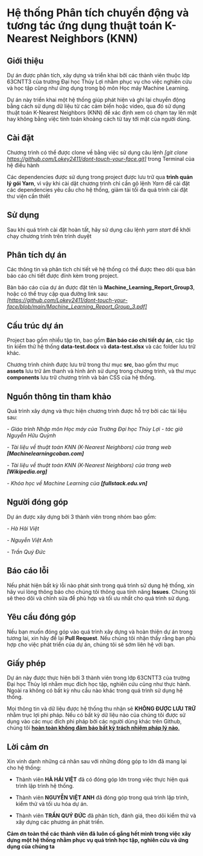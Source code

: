 # Hệ thống Phân tích chuyển động và tương tác ứng dụng thuật toán K-Nearest Neighbors (KNN)

## Giới thiệu

Dự án được phân tích, xây dựng và triển khai bởi các thành viên thuộc lớp 63CNTT3 của trường Đại học Thủy Lợi nhằm phục vụ cho việc nghiên cứu và học tập cũng như ứng dụng trong bộ môn Học máy Machine Learning.

Dự án này triển khai một hệ thống giúp phát hiện và ghi lại chuyển động bằng cách sử dụng dữ liệu từ các cảm biến hoặc video, qua đó sử dụng thuật toán K-Nearest Neighbors (KNN) để xác định xem có chạm tay lên mặt hay không bằng việc tính toán khoảng cách từ tay tới mặt của người dùng.

## Cài đặt

Chương trình có thể được clone về bằng việc sử dụng câu lệnh *[git clone https://github.com/Lokey2411/dont-touch-your-face.git]* trong Terminal của hệ điều hành

Các dependencies được sử dụng trong project được lưu trữ qua **trình quản lý gói Yarn**, vì vậy khi cài dặt chương trình chỉ cần gõ lệnh *Yarn* để cài đặt các dependencies yêu cầu cho hệ thống, giảm tải tối đa quá trình cài đặt thư viện cần thiết

## Sử dụng

Sau khi quá trình cài đặt hoàn tất, hãy sử dụng câu lệnh *yarn start* để khởi chạy chương trình trên trình duyệt

## Phân tích dự án

Các thông tin và phân tích chi tiết vê hệ thống có thể được theo dõi qua bản báo cáo chi tiết được đính kèm trong project. 

Bản báo cáo của dự án được đặt tên là **Machine_Learning_Report_Group3**, hoặc có thể truy cập qua đường link sau: *[https://github.com/Lokey2411/dont-touch-your-face/blob/main/Machine_Learning_Report_Group_3.pdf]*

## Cấu trúc dự án

Project bao gồm nhiều tập tin, bao gồm **Bản báo cáo chi tiết dự án**, các tập tin kiểm thử hệ thống **data-test.docx** và **data-test.xlsx** và các folder lưu trữ khác.

Chương trình chính được lưu trữ trong thư mục **src**, bao gồm thư mục **assets** lưu trữ âm thanh và hình ảnh sử dụng trong chương trình, và thư mục **components** lưu trữ chương trình và bản CSS của hệ thống.

## Nguồn thông tin tham khảo

Quá trình xây dựng và thực hiện chương trình được hỗ trợ bởi các tài liệu sau:

*- Giáo trình Nhập môn Học máy của Trường Đại học Thủy Lợi - tác giả Nguyễn Hữu Quỳnh*

*- Tài liệu về thuật toán KNN (K-Nearest Neighbors) của trang web **[Machinelearningcoban.com]***

*- Tài liệu về thuật toán KNN (K-Nearest Neighbors) của trang web **[Wikipedia.org]***

*- Khóa học về Machine Learning của **[fullstack.edu.vn]***

## Người đóng góp

Dự án được xây dựng bởi 3 thành viên trong nhóm bao gồm: 

*- Hà Hải Việt*

*- Nguyễn Việt Anh*

*- Trần Quý Đức*

## Báo cáo lỗi

Nếu phát hiện bất kỳ lỗi nào phát sinh trong quá trình sử dụng hệ thống, xin hãy vui lòng thông báo cho chúng tôi thông qua tính năng **Issues**. Chúng tôi sẽ theo dõi và chỉnh sửa để phù hợp và tối ưu nhất cho quá trình sử dụng.

## Yêu cầu đóng góp

Nếu bạn muốn đóng góp vào quá trình xây dựng và hoàn thiện dự án trong tương lai, xin hãy để lại **Pull Request**. Nếu chúng tôi nhận thấy rằng bạn phù hợp cho việc phát triển của dự án, chúng tôi sẽ sớm liên hệ với bạn.

## Giấy phép

Dự án này được thực hiện bởi 3 thành viên trong lớp 63CNTT3 của trường Đại học Thủy lợi nhằm mục đích học tập, nghiên cứu cũng như thực hành. Ngoài ra không có bất kỳ nhu cầu nào khác trong quá trình sử dụng hệ thống.

Mọi thông tin và dữ liệu được hệ thống thu nhận sẽ **KHÔNG ĐƯỢC LƯU TRỮ** nhằm trục lợi phi pháp. Nếu có bất kỳ dữ liệu nào của chúng tôi được sử dụng vào các mục đích phi pháp bởi các người dùng khác trên Github, chúng tôi <ins>**hoàn toàn không đảm bảo bất kỳ trách nhiệm pháp lý nào**.</ins>

## Lời cảm ơn

Xin vinh danh những cá nhân sau với những đóng góp to lớn đã mang lại cho hệ thống:

- Thành viên **HÀ HẢI VIỆT** đã có đóng góp lớn trong việc thực hiện quá trình lập trình hệ thống.

- Thành viên **NGUYỄN VIỆT ANH** đã đóng góp trong quá trình lập trình, kiểm thử và tối ưu hóa dự án.

- Thành viên **TRẦN QUÝ ĐỨC** đã phân tích, đánh giá, theo dõi kiểm thử và xây dựng các phương án phát triển.

**Cảm ơn toàn thể các thành viên đã luôn cố gắng hết mình trong việc xây dựng một hệ thống nhằm phục vụ quá trình học tập, nghiên cứu và ứng dụng của chúng ta**
